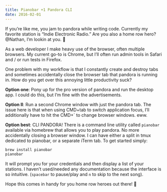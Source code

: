 ```yaml
---
title: Pianobar +1 Pandora CLI
date: 2016-02-01
---
```



If you’re like me, you jam to pandora while writing code. Currently my favorite station is “Indie Electronic Radio.” Are you also a home row hero? @Nathan, I’m lookin at you. 🙂

As a web developer I make heavy use of the browser, often multiple browsers. My current go-to is Chrome, but I’ll often run admin tools in Safari and / or run tests in Firefox.

One problem with my workflow is that I constantly create and destroy tabs and sometimes accidentally close the browser tab that pandora is running in. How do you get over this annoying little productivity suck?


**Option one**: Pony up for the pro version of pandora and run the desktop app. I could do this, but I’m fine with the advertisements.

**Option II**: Run a second Chrome window with just the pandora tab. The issue here is that when using CMD+tab to switch application focus, I’ll additionally have to hit the CMD+` to change browser windows. eww.

**Option best**: CLI PANDORA! There is a command line utility called `pianobar` available via homebrew that allows you to play pandora. No more accidentally closing a browser window. I can have either a split in tmux dedicated to pianobar, or a separate iTerm tab. To get started simply:

```bash
brew install pianobar
pianobar
```

It will prompt you for your credentials and then display a list of your stations. I haven’t used/needed any documentation because the interface is so intuitive. (`spacebar` to pause/play and `n` to skip to the next song).

Hope this comes in handy for you home row heroes out there! 🙂
